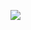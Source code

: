 ![](https://cdn.discordapp.com/attachments/555402600640413713/994205343578066974/Banniere_-_Club_Dare.png)
